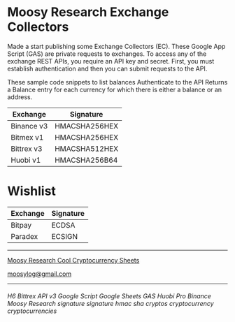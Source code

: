 # Moosy Research Exchange Collectors

Made a start publishing some Exchange Collectors (EC).
These Google App Script (GAS) are private requests to exchanges.
To access any of the exchange REST APIs, you require an API key and secret.
First, you must establish authentication and then you can submit requests to the API.

These sample code snippets to list balances
Authenticate to the API 
Returns a Balance entry for each currency for which there is either a balance or an address.


Exchange | Signature
------------ | -------------
Binance v3   | HMACSHA256HEX
Bitmex v1    | HMACSHA256HEX
Bittrex v3   | HMACSHA512HEX
Huobi v1     | HMACSHA256B64

# Wishlist

Exchange | Signature
------------ | -------------
Bitpay       | ECDSA  
Paradex      | ECSIGN 



***

[Moosy Research Cool Cryptocurrency Sheets](https://sites.google.com/site/moosyresearch/projects/cryptos)

moosylog@gmail.com
***

###### H6 Bittrex API v3 Google Script Google Sheets GAS Huobi Pro Binance Moosy Research signature signature hmac sha cryptos cryptocurrency cryptocurrencies 
